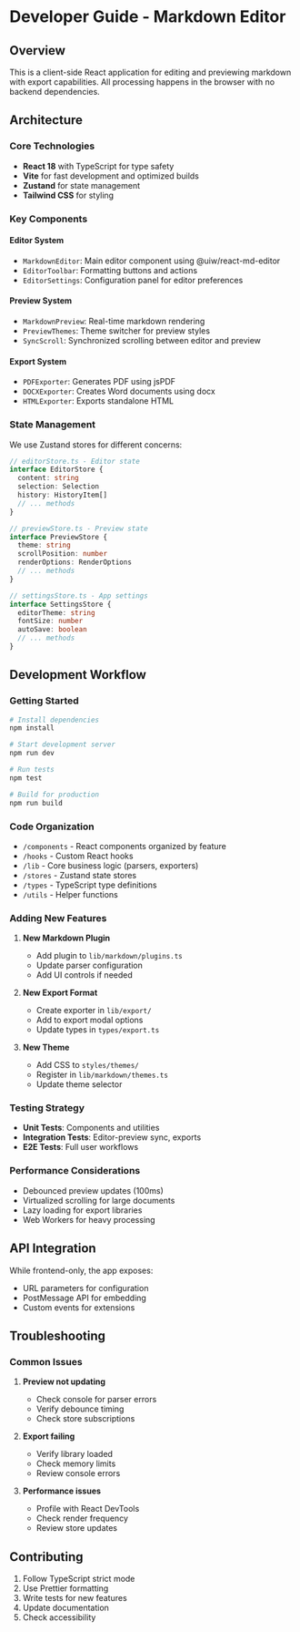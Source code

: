 # Developer Guide - Markdown Editor

## Overview

This is a client-side React application for editing and previewing markdown with export capabilities. All processing happens in the browser with no backend dependencies.

## Architecture

### Core Technologies
- **React 18** with TypeScript for type safety
- **Vite** for fast development and optimized builds
- **Zustand** for state management
- **Tailwind CSS** for styling

### Key Components

#### Editor System
- `MarkdownEditor`: Main editor component using @uiw/react-md-editor
- `EditorToolbar`: Formatting buttons and actions
- `EditorSettings`: Configuration panel for editor preferences

#### Preview System
- `MarkdownPreview`: Real-time markdown rendering
- `PreviewThemes`: Theme switcher for preview styles
- `SyncScroll`: Synchronized scrolling between editor and preview

#### Export System
- `PDFExporter`: Generates PDF using jsPDF
- `DOCXExporter`: Creates Word documents using docx
- `HTMLExporter`: Exports standalone HTML

### State Management

We use Zustand stores for different concerns:

```typescript
// editorStore.ts - Editor state
interface EditorStore {
  content: string
  selection: Selection
  history: HistoryItem[]
  // ... methods
}

// previewStore.ts - Preview state
interface PreviewStore {
  theme: string
  scrollPosition: number
  renderOptions: RenderOptions
  // ... methods
}

// settingsStore.ts - App settings
interface SettingsStore {
  editorTheme: string
  fontSize: number
  autoSave: boolean
  // ... methods
}
```

## Development Workflow

### Getting Started
```bash
# Install dependencies
npm install

# Start development server
npm run dev

# Run tests
npm test

# Build for production
npm run build
```

### Code Organization
- `/components` - React components organized by feature
- `/hooks` - Custom React hooks
- `/lib` - Core business logic (parsers, exporters)
- `/stores` - Zustand state stores
- `/types` - TypeScript type definitions
- `/utils` - Helper functions

### Adding New Features

1. **New Markdown Plugin**
   - Add plugin to `lib/markdown/plugins.ts`
   - Update parser configuration
   - Add UI controls if needed

2. **New Export Format**
   - Create exporter in `lib/export/`
   - Add to export modal options
   - Update types in `types/export.ts`

3. **New Theme**
   - Add CSS to `styles/themes/`
   - Register in `lib/markdown/themes.ts`
   - Update theme selector

### Testing Strategy

- **Unit Tests**: Components and utilities
- **Integration Tests**: Editor-preview sync, exports
- **E2E Tests**: Full user workflows

### Performance Considerations

- Debounced preview updates (100ms)
- Virtualized scrolling for large documents
- Lazy loading for export libraries
- Web Workers for heavy processing

## API Integration

While frontend-only, the app exposes:
- URL parameters for configuration
- PostMessage API for embedding
- Custom events for extensions

## Troubleshooting

### Common Issues

1. **Preview not updating**
   - Check console for parser errors
   - Verify debounce timing
   - Check store subscriptions

2. **Export failing**
   - Verify library loaded
   - Check memory limits
   - Review console errors

3. **Performance issues**
   - Profile with React DevTools
   - Check render frequency
   - Review store updates

## Contributing

1. Follow TypeScript strict mode
2. Use Prettier formatting
3. Write tests for new features
4. Update documentation
5. Check accessibility